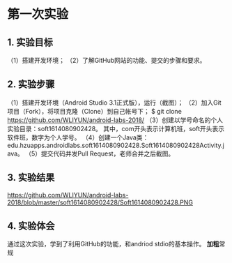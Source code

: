 # 第一次实验 

## 1. 实验目标
   （1）搭建开发环境；
   （2）了解GitHub网站的功能、提交的步骤和要求。
## 2. 实验步骤
   （1）搭建开发环境（Android Studio 3.1正式版），运行（截图）；
   （2）加入Git项目（Fork），将项目克隆（Clone）到自己帐号下；
$ git clone https://github.com/WLIYUN/android-labs-2018/
   （3）创建以学号命名的个人实验目录：soft1614080902428。
其中，com开头表示计算机班，soft开头表示软件班，数字为个人学号。
   （4）创建一个Java类：edu.hzuapps.androidlabs.soft1614080902428.Soft1614080902428Activity.java。
   （5）提交代码并发Pull Request，老师合并之后截图。
## 3. 实验结果
https://github.com/WLIYUN/android-labs-2018/blob/master/soft1614080902428/Soft1614080902428.PNG
## 4. 实验体会
通过这次实验，学到了利用GitHub的功能，和andriod stdio的基本操作。
**加粗**常规
